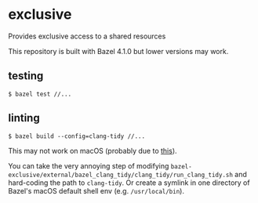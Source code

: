 # exclusive
Provides exclusive access to a shared resources

This repository is built with Bazel 4.1.0 but lower versions may work.

## testing

    $ bazel test //...

## linting

    $ bazel build --config=clang-tidy //...

This may not work on macOS (probably due to
[this](https://github.com/bazelbuild/bazel/issues/12049)).

You can take the very annoying step of modifying
`bazel-exclusive/external/bazel_clang_tidy/clang_tidy/run_clang_tidy.sh` and
hard-coding the path to `clang-tidy`. Or create a symlink in one directory of
Bazel's macOS default shell env (e.g. `/usr/local/bin`).
